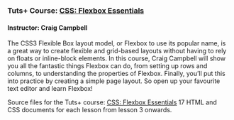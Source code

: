 ### Tuts+ Course: [CSS: Flexbox Essentials](https://webdesign.tutsplus.com/courses/css-flexbox-essentials)
#### Instructor: Craig Campbell

The CSS3 Flexible Box layout model, or Flexbox to use its popular name, is a great way to create flexible and grid-based layouts without having to rely on floats or inline-block elements. In this course, Craig Campbell will show you all the fantastic things Flexbox can do, from setting up rows and columns, to understanding the properties of Flexbox. Finally, you’ll put this into practice by creating a simple page layout. So open up your favourite text editor and learn Flexbox!

Source files for the Tuts+ course: [CSS: Flexbox Essentials](https://webdesign.tutsplus.com/courses/css-flexbox-essentials) 17 HTML and CSS documents for each lesson from lesson 3 onwards.

